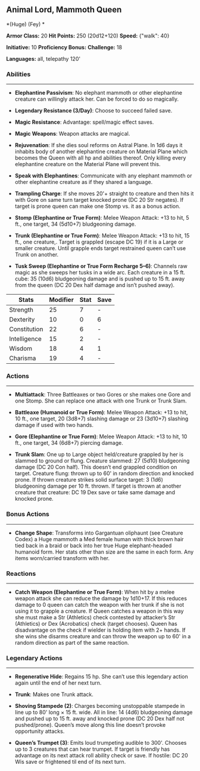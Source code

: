 ## Animal Lord, Mammoth Queen
*(Huge) (Fey) *

**Armor Class:** 20
**Hit Points:** 250 (20d12+120)
**Speed:** {"walk": 40}

**Initiative:** 10
**Proficiency Bonus:**
**Challenge:** 18

**Languages:** all, telepathy 120'

### Abilities
 --- 
- **Elephantine Passivism**: No elephant mammoth or other elephantine creature can willingly attack her. Can be forced to do so magically.

- **Legendary Resistance (3/Day)**: Choose to succeed failed save.

- **Magic Resistance**: Advantage: spell/magic effect saves.

- **Magic Weapons**: Weapon attacks are magical.

- **Rejuvenation**: If she dies soul reforms on Astral Plane. In 1d6 days it inhabits body of another elephantine creature on Material Plane which becomes the Queen with all hp and abilities thereof. Only killing every elephantine creature on the Material Plane will prevent this.

- **Speak with Elephantines**: Communicate with any elephant mammoth or other elephantine creature as if they shared a language.

- **Trampling Charge**: If she moves 20'+ straight to creature and then hits it with Gore on same turn target knocked prone (DC 20 Str negates). If target is prone queen can make one Stomp vs. it as a bonus action.

- **Stomp (Elephantine or True Form)**: Melee Weapon Attack: +13 to hit, 5 ft., one target, 34 (5d10+7) bludgeoning damage.

- **Trunk (Elephantine or True Form)**: Melee Weapon Attack: +13 to hit, 15 ft., one creature,. Target is grappled (escape DC 19) if it is a Large or smaller creature. Until grapple ends target restrained queen can’t use Trunk on another.

- **Tusk Sweep (Elephantine or True Form Recharge 5–6)**: Channels raw magic as she sweeps her tusks in a wide arc. Each creature in a 15 ft. cube: 35 (10d6) bludgeoning damage and is pushed up to 15 ft. away from the queen (DC 20 Dex half damage and isn’t pushed away).



| Stats | Modifier | Stat | Save
| ---- | ---- | ---- | ---- |
| Strength | 25 | 7 | - |
| Dexterity | 10 | 0 | 6 |
| Constitution | 22 | 6 | - |
| Intelligence | 15 | 2 | - |
| Wisdom | 18 | 4 | 1 |
| Charisma | 19 | 4 | - |

### Actions
 --- 
- **Multiattack**: Three Battleaxes or two Gores or she makes one Gore and one Stomp. She can replace one attack with one Trunk or Trunk Slam.

- **Battleaxe (Humanoid or True Form)**: Melee Weapon Attack: +13 to hit, 10 ft., one target, 20 (3d8+7) slashing damage or 23 (3d10+7) slashing damage if used with two hands.

- **Gore (Elephantine or True Form)**: Melee Weapon Attack: +13 to hit, 10 ft., one target, 34 (6d8+7) piercing damage.

- **Trunk Slam**: One up to Large object held/creature grappled by her is slammed to ground or flung. Creature slammed: 27 (5d10) bludgeoning damage (DC 20 Con half). This doesn’t end grappled condition on target. Creature flung: thrown up to 60' in random direction and knocked prone. If thrown creature strikes solid surface target: 3 (1d6) bludgeoning damage per 10 ft. thrown. If target is thrown at another creature that creature: DC 19 Dex save or take same damage and knocked prone.

### Bonus Actions
 --- 
- **Change Shape**: Transforms into Gargantuan oliphaunt (see Creature Codex) a Huge mammoth a Med female human with thick brown hair tied back in a braid or back into her true Huge elephant-headed humanoid form. Her stats other than size are the same in each form. Any items worn/carried transform with her.

### Reactions
 --- 
- **Catch Weapon (Elephantine or True Form)**: When hit by a melee weapon attack she can reduce the damage by 1d10+17. If this reduces damage to 0 queen can catch the weapon with her trunk if she is not using it to grapple a creature. If Queen catches a weapon in this way she must make a Str (Athletics) check contested by attacker’s Str (Athletics) or Dex (Acrobatics) check (target chooses). Queen has disadvantage on the check if wielder is holding item with 2+ hands. If she wins she disarms creature and can throw the weapon up to 60' in a random direction as part of the same reaction.

### Legendary Actions
 --- 
- **Regenerative Hide**: Regains 15 hp. She can’t use this legendary action again until the end of her next turn. 

- **Trunk**: Makes one Trunk attack.

- **Shoving Stampede (2)**: Charges becoming unstoppable stampede in line up to 80' long × 15 ft. wide. All in line: 14 (4d6) bludgeoning damage and pushed up to 15 ft. away and knocked prone (DC 20 Dex half not pushed/prone). Queen’s move along this line doesn’t provoke opportunity attacks.

- **Queen’s Trumpet (3)**: Emits loud trumpeting audible to 300'. Chooses up to 3 creatures that can hear trumpet. If target is friendly has advantage on its next attack roll ability check or save. If hostile: DC 20 Wis save or frightened til end of its next turn.

